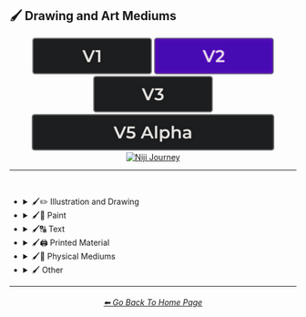 <h2>🖌 Drawing and Art Mediums</h2>

<div align="center">

[<img src="/Images/Repo_Parts/Buttons/Version_Buttons/button_version_V1_inactive.webp?raw=true" alt="MidJourney V1" height="64" />](/Pages/MJ_V1/Style_Pages/Sphere/Drawing_and_Art_Mediums.md)
[<img src="/Images/Repo_Parts/Buttons/Version_Buttons/button_version_V2_active.webp?raw=true" alt="MidJourney V2" height="64" />](/Pages/MJ_V2/Style_Pages/Sphere/Drawing_and_Art_Mediums.md)
[<img src="/Images/Repo_Parts/Buttons/Version_Buttons/button_version_V3_inactive.webp?raw=true" alt="MidJourney V3" height="64" />](/Pages/MJ_V3/Style_Pages/Sphere/Drawing_and_Art_Mediums.md)
<br>
[<img src="/Images/Repo_Parts/Buttons/Version_Buttons/button_version_V5_Alpha_inactive_half.webp?raw=true" alt="MidJourney V5" height="64" />](/Pages/MJ_V5/Style_Pages/Just_The_Style/Drawing_and_Art_Mediums.md)
[<img src="/Images/Repo_Parts/Buttons/Version_Buttons/button_version_niji_inactive_half.webp?raw=true" alt="Niji Journey" height="64" />](/Pages/Niji_Journey/Niji_V4/Style_Pages/Drawing_and_Art_Mediums.md)

</div>

<hr>
<br>


- <details><summary>🖌✏ Illustration and Drawing</summary><p>

  - <details><summary>✏🖼 Drawing Types</summary><p><div align="center">

	| Sketch | Drawing | Doodle |
	| :-: | :-: | :-: |
	| <img src="/Images/MJ_V2/MidJourney_Styles_(sphere)/sphere_drawing.webp?raw=true" width="256" /> | <img src="/Images/MJ_V2/MidJourney_Styles_(sphere)/sphere_sketch.webp?raw=true" width="256" /> | <img src="/Images/MJ_V2/MidJourney_Styles_(sphere)/sphere_Doodle.webp?raw=true" width="256" /> |
	
	<br>

	| Hand-Drawn | Hand-Written | Children’s Drawing |
	| :-: | :-: | :-: |
	| <img src="/Images/MJ_V2/MidJourney_Styles_(sphere)/sphere_hand-drawn.webp?raw=true" width="256" /> | <img src="/Images/MJ_V2/MidJourney_Styles_(sphere)/Wave_10/sphere_Hand-Written.webp?raw=true" width="256" /> | <img src="/Images/MJ_V2/MidJourney_Styles_(sphere)/sphere_Childrens_Drawing.webp?raw=true" width="256" /> |

	<br>

	| Masterpiece |
	| :-: |
	| <img src="/Images/MJ_V2/MidJourney_Styles_(sphere)/sphere_Masterpiece.webp?raw=true" width="256" /> |

	<br>

	| Dot Art | Pointillism | Stipple |
	| :-: | :-: | :-: |
	| <img src="/Images/MJ_V2/MidJourney_Styles_(sphere)/sphere_Dot_Art.webp?raw=true" width="256" /> | <img src="/Images/MJ_V2/MidJourney_Styles_(sphere)/sphere_pointillism.webp?raw=true" width="256" /> | <img src="/Images/MJ_V2/MidJourney_Styles_(sphere)/sphere_Stipple.webp?raw=true" width="256" /> |
	
	<br>

	| Line Art | Crosshatch | Etch-A-Sketch Drawing |
	| :-: | :-: | :-: |
	| <img src="/Images/MJ_V2/MidJourney_Styles_(sphere)/sphere_lineart.webp?raw=true" width="256" /> | <img src="/Images/MJ_V2/MidJourney_Styles_(sphere)/sphere_crosshatch.webp?raw=true" width="256" /> | <img src="/Images/MJ_V2/MidJourney_Styles_(sphere)/Wave_14/sphere_Etch-A-Sketch_Drawing.webp?raw=true" width="256" /> |
	
	<br>

	| Figure Drawing | Caricature |
	| :-: | :-: |
	| <img src="/Images/MJ_V2/MidJourney_Styles_(sphere)/Wave_9/sphere_Figure_drawing.webp?raw=true" width="256" /> | <img src="/Images/MJ_V2/MidJourney_Styles_(sphere)/Wave_11/sphere_Caricature.webp?raw=true" width="256" /> |

	<br>

	| Illustration | Storybook Illustration | Illustrated-Booklet |
	| :-: | :-: | :-: |
	| <img src="/Images/MJ_V2/MidJourney_Styles_(sphere)/sphere_illustration.webp?raw=true" width="256" /> | <img src="/Images/MJ_V2/MidJourney_Styles_(sphere)/sphere_Storybook_Illustration.webp?raw=true" width="256" /> | <img src="/Images/MJ_V2/MidJourney_Styles_(sphere)/sphere_Illustrated-Booklet.webp?raw=true" width="256" /> |

	<br>

	| Whimsical Illustration |
	| :-: |
	| <img src="/Images/MJ_V2/MidJourney_Styles_(sphere)/Wave_10/sphere_Whimsical_Illustration.webp?raw=true" width="256" /> |
	
	<br>

	| Assembly Drawing | Anatomical Drawing | Illuminated Manuscript |
	| :-: | :-: | :-: |
	| <img src="/Images/MJ_V2/MidJourney_Styles_(sphere)/sphere_AssemblyDrawing.webp?raw=true" width="256" /> | <img src="/Images/MJ_V2/MidJourney_Styles_(sphere)/sphere_AnatomicalDrawing.webp?raw=true" width="256" /> | <img src="/Images/MJ_V2/MidJourney_Styles_(sphere)/sphere_IlluminatedManuscript.webp?raw=true" width="256" /> |
	
	<br>

	| Visual Novel | Graphic Novel | Cartographic |
	| :-: | :-: | :-: |
	| <img src="/Images/MJ_V2/MidJourney_Styles_(sphere)/sphere_Visual_Novel.webp?raw=true" width="256" /> | <img src="/Images/MJ_V2/MidJourney_Styles_(sphere)/sphere_Graphic_Novel.webp?raw=true" width="256" /> | <img src="/Images/MJ_V2/MidJourney_Styles_(sphere)/sphere_Cartographic.webp?raw=true" width="256" /> |

	</div></p></details>


  - <details><summary>✏ Pencil and Graphite</summary><p><div align="center">

	| Pencil Art | Graphite | Charcoal Art |
	| :-: | :-: | :-: |
	| <img src="/Images/MJ_V2/MidJourney_Styles_(sphere)/sphere_pencilart.webp?raw=true" width="256" /> | <img src="/Images/MJ_V2/MidJourney_Styles_(sphere)/sphere_Graphite.webp?raw=true" width="256" /> | <img src="/Images/MJ_V2/MidJourney_Styles_(sphere)/sphere_charcoalart.webp?raw=true" width="256" /> |
	
	<br>
	
	| Colored Pencil | Grease Pencil |
	| :-: | :-: |
	| <img src="/Images/MJ_V2/MidJourney_Styles_(sphere)/sphere_coloredpencil.webp?raw=true" width="256" /> | <img src="/Images/MJ_V2/MidJourney_Styles_(sphere)/Wave_11/sphere_Grease_Pencil.webp?raw=true" width="256" /> |

	</div></p></details>


  - <details><summary>✏🖊 Ink</summary><p><div align="center">

	| Ink | Calligraphy | Ballpoint Pen |
	| :-: | :-: | :-: |
	| <img src="/Images/MJ_V2/MidJourney_Styles_(sphere)/sphere_ink.webp?raw=true" width="256" /> | <img src="/Images/MJ_V2/MidJourney_Styles_(sphere)/sphere_calligraphy.webp?raw=true" width="256" /> | <img src="/Images/MJ_V2/MidJourney_Styles_(sphere)/sphere_BallpointPen.webp?raw=true" width="256" /> |
	
	<br>
	
	| Fountain Pen | Fountain Pen Art | Gel Pen |
	| :-: | :-: | :-: |
	| <img src="/Images/MJ_V2/MidJourney_Styles_(sphere)/sphere_FountainPen.webp?raw=true" width="256" /> | <img src="/Images/MJ_V2/MidJourney_Styles_(sphere)/sphere_FountainPenArt.webp?raw=true" width="256" /> | <img src="/Images/MJ_V2/MidJourney_Styles_(sphere)/sphere_GelPen.webp?raw=true" width="256" /> |
	
	<br>

	| Conductive Ink | Flexographic Ink |
	| :-: | :-: |
	| <img src="/Images/MJ_V2/MidJourney_Styles_(sphere)/Wave_11/sphere_Conductive_Ink.webp?raw=true" width="256" /> | <img src="/Images/MJ_V2/MidJourney_Styles_(sphere)/Wave_11/sphere_Flexographic_Ink.webp?raw=true" width="256" /> |
	
	<br>
	
	| India Ink | Iron Gall Ink |
	| :-: | :-: |
	| <img src="/Images/MJ_V2/MidJourney_Styles_(sphere)/Wave_11/sphere_India_Ink.webp?raw=true" width="256" /> | <img src="/Images/MJ_V2/MidJourney_Styles_(sphere)/Wave_11/sphere_Iron_Gall_Ink.webp?raw=true" width="256" /> |
	
	<br>
	
	| Grease Pen | Marker Art |
	| :-: | :-: |
	| <img src="/Images/MJ_V2/MidJourney_Styles_(sphere)/Wave_11/sphere_Grease_Pen.webp?raw=true" width="256" /> | <img src="/Images/MJ_V2/MidJourney_Styles_(sphere)/sphere_markerart.webp?raw=true" width="256" /> |

	<br>
	
	| Dry-Erase Marker | Wet-Erase Marker | Whiteboard |
	| :-: | :-: | :-: |
	| <img src="/Images/MJ_V2/MidJourney_Styles_(sphere)/sphere_Dry-EraseMarker.webp?raw=true" width="256" /> | <img src="/Images/MJ_V2/MidJourney_Styles_(sphere)/sphere_Wet-EraseMarker.webp?raw=true" width="256" /> | <img src="/Images/MJ_V2/MidJourney_Styles_(sphere)/sphere_Whiteboard.webp?raw=true" width="256" /> |

	<br>

	| Viscosity Print |
	| :-: |
	| <img src="/Images/MJ_V2/MidJourney_Styles_(sphere)/Wave_9/sphere_Viscosity_Print.webp?raw=true" width="256" /> |

	</div></p></details>


  - <details><summary>✏🖍 Crayon, Chalk, and Pastel</summary><p><div align="center">

	| Crayon | Chalk | Pastel Art |
	| :-: | :-: | :-: |
	| <img src="/Images/MJ_V2/MidJourney_Styles_(sphere)/sphere_crayon.webp?raw=true" width="256" /> | <img src="/Images/MJ_V2/MidJourney_Styles_(sphere)/sphere_chalk.webp?raw=true" width="256" /> | <img src="/Images/MJ_V2/MidJourney_Styles_(sphere)/sphere_pastelart.webp?raw=true" width="256" /> |
	
	<br>
	
	| Blackboard | Chalkboard | Conte |
	| :-: | :-: | :-: |
	| <img src="/Images/MJ_V2/MidJourney_Styles_(sphere)/sphere_Blackboard.webp?raw=true" width="256" /> | <img src="/Images/MJ_V2/MidJourney_Styles_(sphere)/sphere_Chalkboard.webp?raw=true" width="256" /> | <img src="/Images/MJ_V2/MidJourney_Styles_(sphere)/sphere_conte.webp?raw=true" width="256" /> |

	</div></p></details>

  </p></details>


- <details><summary>🖌🎨 Paint</summary><p>

  - <details><summary>🎨🖼 Painting Types</summary><p><div align="center">

	| Painting | Canvas | Hard Edge Painting |
	| :-: | :-: | :-: |
	| <img src="/Images/MJ_V2/MidJourney_Styles_(sphere)/sphere_painting.webp?raw=true" width="256" /> | <img src="/Images/MJ_V2/MidJourney_Styles_(sphere)/sphere_Canvas.webp?raw=true" width="256" /> | <img src="/Images/MJ_V2/MidJourney_Styles_(sphere)/sphere_hardedgepainting.webp?raw=true" width="256" /> |
	
	<br>

	| Oil Painting | Tempera Painting | Acrylic Painting |
	| :-: | :-: | :-: |
	| <img src="/Images/MJ_V2/MidJourney_Styles_(sphere)/sphere_Oil_Painting.webp?raw=true" width="256" /> | <img src="/Images/MJ_V2/MidJourney_Styles_(sphere)/sphere_Tempera_Painting.webp?raw=true" width="256" /> | <img src="/Images/MJ_V2/MidJourney_Styles_(sphere)/sphere_Acrylic_Painting.webp?raw=true" width="256" /> |
	
	<br>
	
	
	| Watercolor Painting | Gouache Painting | Casein Painting |
	| :-: | :-: | :-: |
	| <img src="/Images/MJ_V2/MidJourney_Styles_(sphere)/sphere_Watercolor_Painting.webp?raw=true" width="256" /> | <img src="/Images/MJ_V2/MidJourney_Styles_(sphere)/sphere_Gouache_Painting.webp?raw=true" width="256" /> | <img src="/Images/MJ_V2/MidJourney_Styles_(sphere)/sphere_Casein_Painting.webp?raw=true" width="256" /> |
	
	<br>

	| Fresco Painting | Easel Painting | Wet Painting |
	| :-: | :-: | :-: |
	| <img src="/Images/MJ_V2/MidJourney_Styles_(sphere)/sphere_Fresco_Painting.webp?raw=true" width="256" /> | <img src="/Images/MJ_V2/MidJourney_Styles_(sphere)/sphere_Easel_Painting.webp?raw=true" width="256" /> | <img src="/Images/MJ_V2/MidJourney_Styles_(sphere)/sphere_Wet_Painting.webp?raw=true" width="256" /> |
	
	<br>
	
	| Detailed Painting | Speedpainting | Faux Painting |
	| :-: | :-: | :-: |
	| <img src="/Images/MJ_V2/MidJourney_Styles_(sphere)/sphere_Detailed_Painting.webp?raw=true" width="256" /> | <img src="/Images/MJ_V2/MidJourney_Styles_(sphere)/sphere_Speedpainting.webp?raw=true" width="256" /> | <img src="/Images/MJ_V2/MidJourney_Styles_(sphere)/sphere_Faux_Painting.webp?raw=true" width="256" /> |

	<br>

	| Color Field Painting | Scroll Painting |
	| :-: | :-: |
	| <img src="/Images/MJ_V2/MidJourney_Styles_(sphere)/sphere_colorfieldpainting.webp?raw=true" width="256" /> | <img src="/Images/MJ_V2/MidJourney_Styles_(sphere)/sphere_ScrollPainting.webp?raw=true" width="256" /> |

	<br>

	| Still Life | Still-Life |
	| :-: | :-: |
	| <img src="/Images/MJ_V2/MidJourney_Styles_(sphere)/sphere_Still_Life.webp?raw=true" width="256" /> | <img src="/Images/MJ_V2/MidJourney_Styles_(sphere)/sphere_still-life.webp?raw=true" width="256" /> |
	
	<br>

	| Fine Art | Modern Art |
	| :-: | :-: |
	| <img src="/Images/MJ_V2/MidJourney_Styles_(sphere)/sphere_FineArt.webp?raw=true" width="256" /> | <img src="/Images/MJ_V2/MidJourney_Styles_(sphere)/sphere_modernart.webp?raw=true" width="256" /> |
	
		
	<br>

	| Brushwork | Paintwork | Impasto |
	| :-: | :-: | :-: |
	| <img src="/Images/MJ_V2/MidJourney_Styles_(sphere)/sphere_Brushwork.webp?raw=true" width="256" /> | <img src="/Images/MJ_V2/MidJourney_Styles_(sphere)/Wave_12/sphere_Paintwork.webp?raw=true" width="256" /> | <img src="/Images/MJ_V2/MidJourney_Styles_(sphere)/Wave_14/sphere_Impasto.webp?raw=true" width="256" /> |

	<br>

	| Matte Painting | Encaustic Painting | Gond Painting |
	| :-: | :-: | :-: |
	| <img src="/Images/MJ_V2/MidJourney_Styles_(sphere)/Wave_10/sphere_Matte_Painting.webp?raw=true" width="256" /> | <img src="/Images/MJ_V2/MidJourney_Styles_(sphere)/Wave_11/sphere_Encaustic_Painting.webp?raw=true" width="256" /> | <img src="/Images/MJ_V2/MidJourney_Styles_(sphere)/Wave_11/sphere_Gond_Painting.webp?raw=true" width="256" /> |
	
	<br>

	| Chinese Painting | Ancient Roman Painting | Romanesque Painting |
	| :-: | :-: | :-: |
	| <img src="/Images/MJ_V2/MidJourney_Styles_(sphere)/sphere_Chinese_Painting.webp?raw=true" width="256" /> | <img src="/Images/MJ_V2/MidJourney_Styles_(sphere)/Wave_12/sphere_Ancient_Roman_Painting.webp?raw=true" width="256" /> | <img src="/Images/MJ_V2/MidJourney_Styles_(sphere)/Wave_12/sphere_Romanesque_Painting.webp?raw=true" width="256" /> |

	<br>

	| Tibetan Painting | Japanese Painting |
	| :-: | :-: |
	| <img src="/Images/MJ_V2/MidJourney_Styles_(sphere)/sphere_Tibetan_Painting.webp?raw=true" width="256" /> | <img src="/Images/MJ_V2/MidJourney_Styles_(sphere)/Wave_14/sphere_Japanese_Painting.webp?raw=true" width="256" /> |

	<br>

	| Warli Painting | Fayum Portrait | Caravaggio Painting |
	| :-: | :-: | :-: |
	| <img src="/Images/MJ_V2/MidJourney_Styles_(sphere)/Wave_11/sphere_Warli_Painting.webp?raw=true" width="256" /> | <img src="/Images/MJ_V2/MidJourney_Styles_(sphere)/Wave_12/sphere_Fayum_Portrait.webp?raw=true" width="256" /> | <img src="/Images/MJ_V2/MidJourney_Styles_(sphere)/Wave_14/sphere_Caravaggio_Painting.webp?raw=true" width="256" /> |
	
	<br>
	
	| Madhubani Painting | Kalamkari Painting | Phad Painting |
	| :-: | :-: | :-: |
	| <img src="/Images/MJ_V2/MidJourney_Styles_(sphere)/Wave_14/sphere_Madhubani_Painting.webp?raw=true" width="256" /> | <img src="/Images/MJ_V2/MidJourney_Styles_(sphere)/Wave_14/sphere_Kalamkari_Painting.webp?raw=true" width="256" /> | <img src="/Images/MJ_V2/MidJourney_Styles_(sphere)/Wave_14/sphere_Phad_Painting.webp?raw=true" width="256" /> |

	<br>

	| Paper-Marbling | Hydro-Dipping | Hydrodipped |
	| :-: | :-: | :-: |
	| <img src="/Images/MJ_V2/MidJourney_Styles_(sphere)/sphere_Paper-Marbling.webp?raw=true" width="256" /> | <img src="/Images/MJ_V2/MidJourney_Styles_(sphere)/sphere_Hydro-Dipping.webp?raw=true" width="256" /> | <img src="/Images/MJ_V2/MidJourney_Styles_(sphere)/sphere_Hydrodipped.webp?raw=true" width="256" /> |

	<br>
	
	| Panel Painting | Sand Painting |
	| :-: | :-: |
	| <img src="/Images/MJ_V2/MidJourney_Styles_(sphere)/sphere_Panel_Painting.webp?raw=true" width="256" /> | <img src="/Images/MJ_V2/MidJourney_Styles_(sphere)/sphere_Sand_Painting.webp?raw=true" width="256" /> |
	
	<br>
	
	| Plein-Air Painting | Action Painting | Miniature Painting |
	| :-: | :-: | :-: |
	| <img src="/Images/MJ_V2/MidJourney_Styles_(sphere)/sphere_Plein-Air_Painting.webp?raw=true" width="256" /> | <img src="/Images/MJ_V2/MidJourney_Styles_(sphere)/sphere_Action_Painting.webp?raw=true" width="256" /> | <img src="/Images/MJ_V2/MidJourney_Styles_(sphere)/sphere_Miniature_Painting.webp?raw=true" width="256" /> |
	
	<br>

	| Artwork | Mural | Street Art |
	| :-: | :-: | :-: |
	| <img src="/Images/MJ_V2/MidJourney_Styles_(sphere)/sphere_Artwork.webp?raw=true" width="256" /> | <img src="/Images/MJ_V2/MidJourney_Styles_(sphere)/sphere_Mural.webp?raw=true" width="256" /> | <img src="/Images/MJ_V2/MidJourney_Styles_(sphere)/sphere_Street_Art.webp?raw=true" width="256" /> |
	
	<br>
	
	| Cave Art | Rock Art | Sandpainting |
	| :-: | :-: | :-: |
	| <img src="/Images/MJ_V2/MidJourney_Styles_(sphere)/sphere_RockArt.webp?raw=true" width="256" /> | <img src="/Images/MJ_V2/MidJourney_Styles_(sphere)/sphere_CaveArt.webp?raw=true" width="256" /> | <img src="/Images/MJ_V2/MidJourney_Styles_(sphere)/Wave_9/sphere_Sandpainting.webp?raw=true" width="256" /> |

	<br>
	
	| Easter Egg | Egg Decorating |
	| :-: | :-: |
	| <img src="/Images/MJ_V2/MidJourney_Styles_(sphere)/sphere_EasterEgg.webp?raw=true" width="256" /> | <img src="/Images/MJ_V2/MidJourney_Styles_(sphere)/sphere_EggDecorating.webp?raw=true" width="256" /> |

	</div></p></details>


  - <details><summary>🎨 Paint Types</summary><p><div align="center">

	| Paint | Oil Paint | Tempera Paint |
	| :-: | :-: | :-: |
	| <img src="/Images/MJ_V2/MidJourney_Styles_(sphere)/sphere_paint.webp?raw=true" width="256" /> | <img src="/Images/MJ_V2/MidJourney_Styles_(sphere)/sphere_oilpaint.webp?raw=true" width="256" /> | <img src="/Images/MJ_V2/MidJourney_Styles_(sphere)/sphere_temperapaint.webp?raw=true" width="256" /> |
	
	<br>
	
	| Acrylic Paint | Gouache Paint | Watercolor |
	| :-: | :-: | :-: |
	| <img src="/Images/MJ_V2/MidJourney_Styles_(sphere)/sphere_acrylicpaint.webp?raw=true" width="256" /> | <img src="/Images/MJ_V2/MidJourney_Styles_(sphere)/sphere_gouachepaint.webp?raw=true" width="256" /> | <img src="/Images/MJ_V2/MidJourney_Styles_(sphere)/sphere_watercolor.webp?raw=true" width="256" /> |
	
	<br>

	| Wet Paint | Dripping Paint | Splatter Paint |
	| :-: | :-: | :-: |
	| <img src="/Images/MJ_V2/MidJourney_Styles_(sphere)/sphere_WetPaint.webp?raw=true" width="256" /> | <img src="/Images/MJ_V2/MidJourney_Styles_(sphere)/sphere_DrippingPaint.webp?raw=true" width="256" /> | <img src="/Images/MJ_V2/MidJourney_Styles_(sphere)/sphere_SplatterPaint.webp?raw=true" width="256" /> |
	
	<br>

	| Graffiti | Stencil Graffiti | Graffiti Tag |
	| :-: | :-: | :-: |
	| <img src="/Images/MJ_V2/MidJourney_Styles_(sphere)/sphere_Graffiti.webp?raw=true" width="256" /> | <img src="/Images/MJ_V2/MidJourney_Styles_(sphere)/sphere_Stencil_Graffiti.webp?raw=true" width="256" /> | <img src="/Images/MJ_V2/MidJourney_Styles_(sphere)/Wave_10/sphere_Graffiti_Tag.webp?raw=true" width="256" /> |

	<br>

	| Airbrush | 1980s Airbrush Art | Puffy Paint |
	| :-: | :-: | :-: |
	| <img src="/Images/MJ_V2/MidJourney_Styles_(sphere)/sphere_airbrush.webp?raw=true" width="256" /> | <img src="/Images/MJ_V2/MidJourney_Styles_(sphere)/sphere_1980sairbrushart.webp?raw=true" width="256" /> | <img src="/Images/MJ_V2/MidJourney_Styles_(sphere)/sphere_puffypaint.webp?raw=true" width="256" /> |
	
	<br>
	
	| Spray | Spray Paint | Glass Paint |
	| :-: | :-: | :-: |
	| <img src="/Images/MJ_V2/MidJourney_Styles_(sphere)/sphere_Spray.webp?raw=true" width="256" /> | <img src="/Images/MJ_V2/MidJourney_Styles_(sphere)/sphere_spraypaint.webp?raw=true" width="256" /> | <img src="/Images/MJ_V2/MidJourney_Styles_(sphere)/sphere_glasspaint.webp?raw=true" width="256" /> |
	
	<br>

	| Blacklight Paint | Casein Paint | Coffee Paint |
	| :-: | :-: | :-: |
	| <img src="/Images/MJ_V2/MidJourney_Styles_(sphere)/Wave_11/sphere_Blacklight_Paint.webp?raw=true" width="256" /> | <img src="/Images/MJ_V2/MidJourney_Styles_(sphere)/Wave_11/sphere_Casein_Paint.webp?raw=true" width="256" /> | <img src="/Images/MJ_V2/MidJourney_Styles_(sphere)/sphere_Coffee_Paint.webp?raw=true" width="256" /> |

	</div></p></details>

  </p></details>


- <details><summary>🖌🔠 Text</summary><p><div align="center">

	| Text | Typeface | Font |
	| :-: | :-: | :-: |
	| <img src="/Images/MJ_V2/MidJourney_Styles_(sphere)/sphere_Text.webp?raw=true" width="256" /> | <img src="/Images/MJ_V2/MidJourney_Styles_(sphere)/sphere_Typeface.webp?raw=true" width="256" /> | <img src="/Images/MJ_V2/MidJourney_Styles_(sphere)/sphere_Font.webp?raw=true" width="256" /> |

	<br>

	| Letters | Written Letters | Written Letters "Hello" |
	| :-: | :-: | :-: |
	| <img src="/Images/MJ_V2/MidJourney_Styles_(sphere)/sphere_Letters.webp?raw=true" width="256" /> | <img src="/Images/MJ_V2/MidJourney_Styles_(sphere)/sphere_Written_Letters.webp?raw=true" width="256" /> | <img src="/Images/MJ_V2/MidJourney_Styles_(sphere)/sphere_Written_Letters_Hello.webp?raw=true" width="256" /> |
	
	<br>
	
	| Written Words | Written Words "Hello" |
	| :-: | :-: |
	| <img src="/Images/MJ_V2/MidJourney_Styles_(sphere)/sphere_Written_Words.webp?raw=true" width="256" /> | <img src="/Images/MJ_V2/MidJourney_Styles_(sphere)/sphere_Written_Words_Hello.webp?raw=true" width="256" /> |
	
	<br>
	
	| Words | Words "Hello" |
	| :-: | :-: |
	| <img src="/Images/MJ_V2/MidJourney_Styles_(sphere)/sphere_Words.webp?raw=true" width="256" /> | <img src="/Images/MJ_V2/MidJourney_Styles_(sphere)/sphere_Words_Hello.webp?raw=true" width="256" /> |
	
	<br>
	
	| Lexemes | Lexemes "Hello" | Graphemes |
	| :-: | :-: | :-: |
	| <img src="/Images/MJ_V2/MidJourney_Styles_(sphere)/sphere_Lexemes.webp?raw=true" width="256" /> | <img src="/Images/MJ_V2/MidJourney_Styles_(sphere)/sphere_Lexemes_Hello.webp?raw=true" width="256" /> | <img src="/Images/MJ_V2/MidJourney_Styles_(sphere)/sphere_Graphemes.webp?raw=true" width="256" /> |

	<br>
	
	| Says | Says Hello | Says "Hello" |
	| :-: | :-: | :-: |
	| <img src="/Images/MJ_V2/MidJourney_Styles_(sphere)/sphere_Says.webp?raw=true" width="256" /> | <img src="/Images/MJ_V2/MidJourney_Styles_(sphere)/sphere_SaysHello.webp?raw=true" width="256" /> | <img src="/Images/MJ_V2/MidJourney_Styles_(sphere)/sphere_SaysHello (2).webp?raw=true" width="256" /> |
	
	<br>
	
	| Says 'Hello' | Caption | Caption "Hello" |
	| :-: | :-: | :-: |
	| <img src="/Images/MJ_V2/MidJourney_Styles_(sphere)/sphere_SaysHello (3).webp?raw=true" width="256" /> | <img src="/Images/MJ_V2/MidJourney_Styles_(sphere)/sphere_Caption.webp?raw=true" width="256" /> | <img src="/Images/MJ_V2/MidJourney_Styles_(sphere)/sphere_Caption_Hello.webp?raw=true" width="256" /> |

	</div></p></details>


- <details><summary>🖌🖨 Printed Material</summary><p>

  - <details><summary>🖨📄 Print Types</summary><p><div align="center">

	| Print | Printed | 3D Printed |
	| :-: | :-: | :-: |
	| <img src="/Images/MJ_V2/MidJourney_Styles_(sphere)/Wave_11/sphere_Print.webp?raw=true" width="256" /> | <img src="/Images/MJ_V2/MidJourney_Styles_(sphere)/Wave_11/sphere_Printed.webp?raw=true" width="256" /> | <img src="/Images/MJ_V2/MidJourney_Styles_(sphere)/Wave_11/sphere_3D_Printed.webp?raw=true" width="256" /> |
	
	<br>
	
	| Inkjet Printed | Laser Printed |
	| :-: | :-: |
	| <img src="/Images/MJ_V2/MidJourney_Styles_(sphere)/Wave_11/sphere_Inkjet_Printed.webp?raw=true" width="256" /> | <img src="/Images/MJ_V2/MidJourney_Styles_(sphere)/Wave_11/sphere_Laser_Printed.webp?raw=true" width="256" /> |
	
	<br>

	| Edge-To-Edge Photographic Print |
	| :-: |
	| <img src="/Images/MJ_V2/MidJourney_Styles_(sphere)/Wave_14/sphere_Edge-To-Edge_Photographic_Print.webp?raw=true" width="256" /> |

	<br>

	| Concept Art | Logo |
	| :-: | :-: |
	| <img src="/Images/MJ_V2/MidJourney_Styles_(sphere)/sphere_conceptart.webp?raw=true" width="256" /> | <img src="/Images/MJ_V2/MidJourney_Styles_(sphere)/sphere_logo.webp?raw=true" width="256" /> |
	
	<br>

	| Album Art |
	| :-: |
	| <img src="/Images/MJ_V2/MidJourney_Styles_(sphere)/sphere_Album_Art.webp?raw=true" width="256" /> |
	
	<br>

	| Newspaper | Newsprint |
	| :-: | :-: |
	| <img src="/Images/MJ_V2/MidJourney_Styles_(sphere)/sphere_newspaper.webp?raw=true" width="256" /> | <img src="/Images/MJ_V2/MidJourney_Styles_(sphere)/sphere_Newsprint.webp?raw=true" width="256" /> |

	<br>
	
	| Risograph | Lithography | Flexography |
	| :-: | :-: | :-: |
	| <img src="/Images/MJ_V2/MidJourney_Styles_(sphere)/sphere_risograph.webp?raw=true" width="256" /> | <img src="/Images/MJ_V2/MidJourney_Styles_(sphere)/sphere_lithography.webp?raw=true" width="256" /> | <img src="/Images/MJ_V2/MidJourney_Styles_(sphere)/Wave_9/sphere_Flexography.webp?raw=true" width="256" /> |

	<br>

	| Transfer Printing | Monotype |
	| :-: | :-: |
	| <img src="/Images/MJ_V2/MidJourney_Styles_(sphere)/Wave_9/sphere_Transfer_Printing.webp?raw=true" width="256" /> | <img src="/Images/MJ_V2/MidJourney_Styles_(sphere)/Wave_14/sphere_Monotype.webp?raw=true" width="256" /> |

	<br>
	
	| Blueprint | Sticker | Watermark |
	| :-: | :-: | :-: |
	| <img src="/Images/MJ_V2/MidJourney_Styles_(sphere)/sphere_blueprint.webp?raw=true" width="256" /> | <img src="/Images/MJ_V2/MidJourney_Styles_(sphere)/sphere_Sticker.webp?raw=true" width="256" /> | <img src="/Images/MJ_V2/MidJourney_Styles_(sphere)/sphere_Watermark.webp?raw=true" width="256" /> |
	
	<br>
	
	| Barcode | QR Code |
	| :-: | :-: |
	| <img src="/Images/MJ_V2/MidJourney_Styles_(sphere)/sphere_Barcode.webp?raw=true" width="256" /> | <img src="/Images/MJ_V2/MidJourney_Styles_(sphere)/sphere_QR_Code.webp?raw=true" width="256" /> |

	</div></p></details>


  - <details><summary>🖨🟫 Block Printing</summary><p><div align="center">

	| Block Printing |
	| :-: |
	| <img src="/Images/MJ_V2/MidJourney_Styles_(sphere)/sphere_blockprinting.webp?raw=true" width="256" /> |

	<br>

	| Bagh Print | Bagru Print |
	| :-: | :-: |
	| <img src="/Images/MJ_V2/MidJourney_Styles_(sphere)/Wave_9/sphere_Bagh_Print.webp?raw=true" width="256" /> | <img src="/Images/MJ_V2/MidJourney_Styles_(sphere)/Wave_9/sphere_Bagru_Print.webp?raw=true" width="256" /> |

	</div></p></details>

  - <details><summary>🖨🃏 Cards and Stamps</summary><p><div align="center">

	| Stamp | Postage Stamp | Business Card |
	| :-: | :-: | :-: |
	| <img src="/Images/MJ_V2/MidJourney_Styles_(sphere)/sphere_stamp.webp?raw=true" width="256" /> | <img src="/Images/MJ_V2/MidJourney_Styles_(sphere)/sphere_PostageStamp.webp?raw=true" width="256" /> | <img src="/Images/MJ_V2/MidJourney_Styles_(sphere)/sphere_Business_Card.webp?raw=true" width="256" /> |
	
	<br>
	
	| Pokemon Card | Pokémon Card | Tarot Card |
	| :-: | :-: | :-: |
	| <img src="/Images/MJ_V2/MidJourney_Styles_(sphere)/sphere_Pokemon_Card.webp?raw=true" width="256" /> | <img src="/Images/MJ_V2/MidJourney_Styles_(sphere)/sphere_Pokemon_Card (2).webp?raw=true" width="256" /> | <img src="/Images/MJ_V2/MidJourney_Styles_(sphere)/Wave_14/sphere_Tarot_Card.webp?raw=true" width="256" /> |

	</div></p></details>


  - <details><summary>🖨📚 Books and Posters</summary><p><div align="center">

	| Magazine | Comic Book | Underground Comix |
	| :-: | :-: | :-: |
	| <img src="/Images/MJ_V2/MidJourney_Styles_(sphere)/sphere_magazine.webp?raw=true" width="256" /> | <img src="/Images/MJ_V2/MidJourney_Styles_(sphere)/sphere_ComicBook.webp?raw=true" width="256" /> | <img src="/Images/MJ_V2/MidJourney_Styles_(sphere)/Wave_14/sphere_Underground_Comix.webp?raw=true" width="256" /> |
	
	<br>
	
	| Pop-up Book | Kids Book |
	| :-: | :-: |
	| <img src="/Images/MJ_V2/MidJourney_Styles_(sphere)/sphere_Pop-up_Book.webp?raw=true" width="256" /> | <img src="/Images/MJ_V2/MidJourney_Styles_(sphere)/Wave_10/sphere_Kids_Book.webp?raw=true" width="256" /> |

	<br>

	| Booklet | Instruction Manual | IKEA Guide |
	| :-: | :-: | :-: |
	| <img src="/Images/MJ_V2/MidJourney_Styles_(sphere)/sphere_Booklet.webp?raw=true" width="256" /> | <img src="/Images/MJ_V2/MidJourney_Styles_(sphere)/Wave_9/sphere_Instruction_Manual.webp?raw=true" width="256" /> | <img src="/Images/MJ_V2/MidJourney_Styles_(sphere)/Wave_9/sphere_IKEA_Guide.webp?raw=true" width="256" /> |

	<br>

	| Poster | Movie Poster | Concert Poster |
	| :-: | :-: | :-: |
	| <img src="/Images/MJ_V2/MidJourney_Styles_(sphere)/sphere_Poster.webp?raw=true" width="256" /> | <img src="/Images/MJ_V2/MidJourney_Styles_(sphere)/sphere_Movie_Poster.webp?raw=true" width="256" /> | <img src="/Images/MJ_V2/MidJourney_Styles_(sphere)/sphere_Concert_Poster.webp?raw=true" width="256" /> |

	</div></p></details>

  </p></details>


- <details><summary>🖌🎲 Physical Mediums</summary><p>

  - <details><summary>🎲📄 Origami</summary><p><div align="center">

	| Origami | Rigid Origami | Modular Origami |
	| :-: | :-: | :-: |
	| <img src="/Images/MJ_V2/MidJourney_Styles_(sphere)/sphere_Origami.webp?raw=true" width="256" /> | <img src="/Images/MJ_V2/MidJourney_Styles_(sphere)/sphere_RigidOrigami.webp?raw=true" width="256" /> | <img src="/Images/MJ_V2/MidJourney_Styles_(sphere)/sphere_ModularOrigami.webp?raw=true" width="256" /> |
	
	<br>
	
	| Kirigami | Moneygami | Wet-Folding |
	| :-: | :-: | :-: |
	| <img src="/Images/MJ_V2/MidJourney_Styles_(sphere)/sphere_Kirigami.webp?raw=true" width="256" /> | <img src="/Images/MJ_V2/MidJourney_Styles_(sphere)/sphere_Moneygami.webp?raw=true" width="256" /> | <img src="/Images/MJ_V2/MidJourney_Styles_(sphere)/sphere_Wet-Folding.webp?raw=true" width="256" /> |
	
	<br>
	
	| Iris-Folding | Chinese Paper Art | Sonobe |
	| :-: | :-: | :-: |
	| <img src="/Images/MJ_V2/MidJourney_Styles_(sphere)/sphere_Iris-Folding.webp?raw=true" width="256" /> | <img src="/Images/MJ_V2/MidJourney_Styles_(sphere)/sphere_Chinese_Paper_Art.webp?raw=true" width="256" /> | <img src="/Images/MJ_V2/MidJourney_Styles_(sphere)/sphere_Sonobe.webp?raw=true" width="256" /> 

	</div></p></details>


  - <details><summary>🎲🀣 Mosaic</summary><p><div align="center">

	| Mosaic | Micromosaic | Glass Mosaic |
	| :-: | :-: | :-: |
	| <img src="/Images/MJ_V2/MidJourney_Styles_(sphere)/sphere_Mosaic.webp?raw=true" width="256" /> | <img src="/Images/MJ_V2/MidJourney_Styles_(sphere)/sphere_Micromosaic.webp?raw=true" width="256" /> | <img src="/Images/MJ_V2/MidJourney_Styles_(sphere)/sphere_GlassMosaic.webp?raw=true" width="256" /> |
	
	<br>
	
	| Photographic Mosaic | Impressionist Mosaic |
	| :-: | :-: |
	| <img src="/Images/MJ_V2/MidJourney_Styles_(sphere)/sphere_PhotographicMosaic.webp?raw=true" width="256" /> | <img src="/Images/MJ_V2/MidJourney_Styles_(sphere)/sphere_ImpressionistMosaic.webp?raw=true" width="256" /> |

	<br>

	| Pietra Dura | Encaustic Tile |
	| :-: | :-: |
	| <img src="/Images/MJ_V2/MidJourney_Styles_(sphere)/Wave_9/sphere_Pietra_Dura.webp?raw=true" width="256" /> | <img src="/Images/MJ_V2/MidJourney_Styles_(sphere)/Wave_9/sphere_Encaustic_Tile.webp?raw=true" width="256" /> |

	<br>
	
	| Ancient Roman Mosaic |
	| :-: |
	| <img src="/Images/MJ_V2/MidJourney_Styles_(sphere)/Wave_12/sphere_Ancient_Roman_Mosaic.webp?raw=true" width="256" /> |

	</div></p></details>


  - <details><summary>🎲🖼 Framed, Banner, and Decal</summary><p><div align="center">

	| Frame | Framed |
	| :-: | :-: |
	| <img src="/Images/MJ_V2/MidJourney_Styles_(sphere)/sphere_Frame.webp?raw=true" width="256" /> | <img src="/Images/MJ_V2/MidJourney_Styles_(sphere)/sphere_Framed.webp?raw=true" width="256" /> |
	
	<br>
	
	| Wooden Frame | Wooden Framed |
	| :-: | :-: |
	| <img src="/Images/MJ_V2/MidJourney_Styles_(sphere)/sphere_WoodenFrame.webp?raw=true" width="256" /> | <img src="/Images/MJ_V2/MidJourney_Styles_(sphere)/sphere_WoodenFramed.webp?raw=true" width="256" /> |
	
	<br>
	
	| Banner |
	| :-: |
	| <img src="/Images/MJ_V2/MidJourney_Styles_(sphere)/sphere_Banner.webp?raw=true" width="256" /> |

	<br>

	| Sign | Signage |
	| :-: | :-: |
	| <img src="/Images/MJ_V2/MidJourney_Styles_(sphere)/Wave_13/sphere_Sign.webp?raw=true" width="256" /> | <img src="/Images/MJ_V2/MidJourney_Styles_(sphere)/sphere_Signage.webp?raw=true" width="256" /> |

	<br>

	| Decal | Wall Decal |
	| :-: | :-: |
	| <img src="/Images/MJ_V2/MidJourney_Styles_(sphere)/Wave_13/sphere_Decal.webp?raw=true" width="256" /> | <img src="/Images/MJ_V2/MidJourney_Styles_(sphere)/sphere_WallDecal.webp?raw=true" width="256" /> |

	<br>
	
	| Tapestry | Bayeux Tapestry | In The Style of Bayeux Tapestry |
	| :-: | :-: | :-: |
	| <img src="/Images/MJ_V2/MidJourney_Styles_(sphere)/Wave_12/sphere_Tapestry.webp?raw=true" width="256" /> | <img src="/Images/MJ_V2/MidJourney_Styles_(sphere)/Wave_12/sphere_Bayeux_Tapestry.webp?raw=true" width="256" /> | <img src="/Images/MJ_V2/MidJourney_Styles_(sphere)/Wave_12/sphere_in_the_style_of_Bayeux_Tapestry.webp?raw=true" width="256" /> |
	
	<br>
	
	| Minoan Mural |
	| :-: |
	| <img src="/Images/MJ_V2/MidJourney_Styles_(sphere)/Wave_12/sphere_Minoan_Mural.webp?raw=true" width="256" /> |

	</div></p></details>

  - <details><summary>🎲🗿 Carving, Etching, and Modeling</summary><p><div align="center">

	| Carving | Pyrography | Etching |
	| :-: | :-: | :-: |
	| <img src="/Images/MJ_V2/MidJourney_Styles_(sphere)/sphere_Carving.webp?raw=true" width="256" /> | <img src="/Images/MJ_V2/MidJourney_Styles_(sphere)/sphere_Pyrography.webp?raw=true" width="256" /> | <img src="/Images/MJ_V2/MidJourney_Styles_(sphere)/sphere_etching.webp?raw=true" width="256" /> |
	
	<br>

	| Model | Modeling |
	| :-: | :-: |
	| <img src="/Images/MJ_V2/MidJourney_Styles_(sphere)/Wave_9/sphere_Model.webp?raw=true" width="256" /> | <img src="/Images/MJ_V2/MidJourney_Styles_(sphere)/Wave_9/sphere_Modeling.webp?raw=true" width="256" /> |

	<br>

	| Sculpture | Mayan Sculpture |
	| :-: | :-: |
	| <img src="/Images/MJ_V2/MidJourney_Styles_(sphere)/Wave_14/sphere_Sculpture.webp?raw=true" width="256" /> | <img src="/Images/MJ_V2/MidJourney_Styles_(sphere)/Wave_12/sphere_Mayan_Sculpture.webp?raw=true" width="256" /> |

	<br>
	
	| Whittling | Woodcut |
	| :-: | :-: |
	| <img src="/Images/MJ_V2/MidJourney_Styles_(sphere)/sphere_Whittling.webp?raw=true" width="256" /> | <img src="/Images/MJ_V2/MidJourney_Styles_(sphere)/Wave_14/sphere_Woodcut.webp?raw=true" width="256" /> |

	<br>

	| Wood-Carving | Woodturning |
	| :-: | :-: |
	| <img src="/Images/MJ_V2/MidJourney_Styles_(sphere)/sphere_Wood-Carving.webp?raw=true" width="256" /> | <img src="/Images/MJ_V2/MidJourney_Styles_(sphere)/Wave_9/sphere_Woodturning.webp?raw=true" width="256" /> |

	<br>

	| Chip-Carving | Chip-Work |
	| :-: | :-: |
	| <img src="/Images/MJ_V2/MidJourney_Styles_(sphere)/sphere_Chip-Carving.webp?raw=true" width="256" /> | <img src="/Images/MJ_V2/MidJourney_Styles_(sphere)/sphere_Chip-Work.webp?raw=true" width="256" /> |
	
	<br>
	
	| Chainsaw-Carving | Lath Art | Laser-Cut |
	| :-: | :-: | :-: |
	| <img src="/Images/MJ_V2/MidJourney_Styles_(sphere)/Wave_11/sphere_Chainsaw-Carving.webp?raw=true" width="256" /> | <img src="/Images/MJ_V2/MidJourney_Styles_(sphere)/Wave_11/sphere_Lath_Art.webp?raw=true" width="256" /> | <img src="/Images/MJ_V2/MidJourney_Styles_(sphere)/Wave_12/sphere_Laser-Cut.webp?raw=true" width="256" /> |

	<br>

	| Bentwood | Woodblock Print | Intarsia |
	| :-: | :-: | :-: |
	| <img src="/Images/MJ_V2/MidJourney_Styles_(sphere)/Wave_9/sphere_Bentwood.webp?raw=true" width="256" /> | <img src="/Images/MJ_V2/MidJourney_Styles_(sphere)/Wave_9/sphere_Woodblock_Print.webp?raw=true" width="256" /> | <img src="/Images/MJ_V2/MidJourney_Styles_(sphere)/Wave_9/sphere_Intarsia.webp?raw=true" width="256" /> |


	<br>

	| Marquetry | Wood Marquetry | Straw Marquetry |
	| :-: | :-: | :-: |
	| <img src="/Images/MJ_V2/MidJourney_Styles_(sphere)/Wave_9/sphere_Marquetry.webp?raw=true" width="256" /> | <img src="/Images/MJ_V2/MidJourney_Styles_(sphere)/sphere_Wood_Marquetry.webp?raw=true" width="256" /> | <img src="/Images/MJ_V2/MidJourney_Styles_(sphere)/sphere_Straw_Marquetry.webp?raw=true" width="256" /> |

	<br>

	| Scrimshaw | Sgraffito |
	| :-: | :-: |
	| <img src="/Images/MJ_V2/MidJourney_Styles_(sphere)/sphere_Scrimshaw.webp?raw=true" width="256" /> | <img src="/Images/MJ_V2/MidJourney_Styles_(sphere)/sphere_Sgraffito.webp?raw=true" width="256" /> |

	<br>

	| Hardstone Carving | Leather Crafting |
	| :-: | :-: |
	| <img src="/Images/MJ_V2/MidJourney_Styles_(sphere)/sphere_Hardstone_Carving.webp?raw=true" width="256" /> | <img src="/Images/MJ_V2/MidJourney_Styles_(sphere)/sphere_Leather_Crafting.webp?raw=true" width="256" /> |

	<br>

	| Bejeweled | Engraved Gem | Lapidary |
	| :-: | :-: | :-: |
	| <img src="/Images/MJ_V2/MidJourney_Styles_(sphere)/sphere_Bejeweled.webp?raw=true" width="256" /> | <img src="/Images/MJ_V2/MidJourney_Styles_(sphere)/sphere_Engraved_Gem.webp?raw=true" width="256" /> | <img src="/Images/MJ_V2/MidJourney_Styles_(sphere)/sphere_Lapidary.webp?raw=true" width="256" /> |

	<br>
	
	| Relief-Carving | Ice-Carving | Intaglio |
	| :-: | :-: | :-: |
	| <img src="/Images/MJ_V2/MidJourney_Styles_(sphere)/sphere_Relief-Carving.webp?raw=true" width="256" /> | <img src="/Images/MJ_V2/MidJourney_Styles_(sphere)/sphere_Ice-Carving.webp?raw=true" width="256" /> | <img src="/Images/MJ_V2/MidJourney_Styles_(sphere)/sphere_Intaglio.webp?raw=true" width="256" /> |

	<br>

	| Drypoint | Metalcut | Photogravure |
	| :-: | :-: | :-: |
	| <img src="/Images/MJ_V2/MidJourney_Styles_(sphere)/Wave_9/sphere_Drypoint.webp?raw=true" width="256" /> | <img src="/Images/MJ_V2/MidJourney_Styles_(sphere)/Wave_9/sphere_Metalcut.webp?raw=true" width="256" /> | <img src="/Images/MJ_V2/MidJourney_Styles_(sphere)/Wave_14/sphere_Photogravure.webp?raw=true" width="256" /> |

	<br>
	
	| Lacquer | Carved Lacquer |
	| :-: | :-: |
	| <img src="/Images/MJ_V2/MidJourney_Styles_(sphere)/sphere_Lacquer.webp?raw=true" width="256" /> | <img src="/Images/MJ_V2/MidJourney_Styles_(sphere)/sphere_CarvedLacquer.webp?raw=true" width="256" /> |
	
	<br>
	
	| Papercutting | Paper Model | Paper-Mache |
	| :-: | :-: | :-: |
	| <img src="/Images/MJ_V2/MidJourney_Styles_(sphere)/sphere_Papercutting.webp?raw=true" width="256" /> | <img src="/Images/MJ_V2/MidJourney_Styles_(sphere)/sphere_Paper_Model.webp?raw=true" width="256" /> | <img src="/Images/MJ_V2/MidJourney_Styles_(sphere)/sphere_Paper-Mache.webp?raw=true" width="256" /> |
	
	<br>

	| Stencil | Decoupage |
	| :-: | :-: |
	| <img src="/Images/MJ_V2/MidJourney_Styles_(sphere)/sphere_Stencil.webp?raw=true" width="256" /> | <img src="/Images/MJ_V2/MidJourney_Styles_(sphere)/Wave_14/sphere_Decoupage.webp?raw=true" width="256" /> |

	<br>

	| String-Art | Fretwork | Card |
	| :-: | :-: | :-: |
	| <img src="/Images/MJ_V2/MidJourney_Styles_(sphere)/sphere_String-Art.webp?raw=true" width="256" /> | <img src="/Images/MJ_V2/MidJourney_Styles_(sphere)/sphere_Fretwork.webp?raw=true" width="256" /> | <img src="/Images/MJ_V2/MidJourney_Styles_(sphere)/sphere_Card.webp?raw=true" width="256" /> |

	<br>
	
	| Mezzotint | Aquatint | Linocut |
	| :-: | :-: | :-: |
	| <img src="/Images/MJ_V2/MidJourney_Styles_(sphere)/sphere_Mezzotint.webp?raw=true" width="256" /> | <img src="/Images/MJ_V2/MidJourney_Styles_(sphere)/sphere_Aquatint.webp?raw=true" width="256" /> | <img src="/Images/MJ_V2/MidJourney_Styles_(sphere)/sphere_Linocut.webp?raw=true" width="256" /> |
	
	<br>
	
	| Puppet | Balloon Modelling | Balloon Twisting |
	| :-: | :-: | :-: |
	| <img src="/Images/MJ_V2/MidJourney_Styles_(sphere)/sphere_Puppet.webp?raw=true" width="256" /> | <img src="/Images/MJ_V2/MidJourney_Styles_(sphere)/sphere_BalloonModelling.webp?raw=true" width="256" /> | <img src="/Images/MJ_V2/MidJourney_Styles_(sphere)/sphere_BalloonTwisting.webp?raw=true" width="256" /> |
	
	<br>
	
	| Circuit | Circuitry | Computer Chip |
	| :-: | :-: | :-: |
	| <img src="/Images/MJ_V2/MidJourney_Styles_(sphere)/sphere_circuit.webp?raw=true" width="256" /> | <img src="/Images/MJ_V2/MidJourney_Styles_(sphere)/sphere_circuitry.webp?raw=true" width="256" /> | <img src="/Images/MJ_V2/MidJourney_Styles_(sphere)/Wave_11/sphere_Computer_Chip.webp?raw=true" width="256" /> |

	<br>

	| Oshibana | Lithophane | Figurine |
	| :-: | :-: | :-: |
	| <img src="/Images/MJ_V2/MidJourney_Styles_(sphere)/sphere_Oshibana.webp?raw=true" width="256" /> | <img src="/Images/MJ_V2/MidJourney_Styles_(sphere)/Wave_9/sphere_Lithophane.webp?raw=true" width="256" /> | <img src="/Images/MJ_V2/MidJourney_Styles_(sphere)/Wave_9/sphere_Figurine.webp?raw=true" width="256" /> |

	</div></p></details>


  - <details><summary>🎲🏺 Pottery and Glass</summary><p><div align="center">

	| Glaze | Overglaze |
	| :-: | :-: |
	| <img src="/Images/MJ_V2/MidJourney_Styles_(sphere)/sphere_glaze.webp?raw=true" width="256" /> | <img src="/Images/MJ_V2/MidJourney_Styles_(sphere)/sphere_Overglaze.webp?raw=true" width="256" /> |

	<br>

	| Underglaze | Inglaze |
	| :-: | :-: |
	| <img src="/Images/MJ_V2/MidJourney_Styles_(sphere)/Wave_14/sphere_Underglaze.webp?raw=true" width="256" /> | <img src="/Images/MJ_V2/MidJourney_Styles_(sphere)/sphere_Inglaze.webp?raw=true" width="256" /> |
	
	<br>

	| Salt Glaze Pottery | Tin-Glazed Pottery |
	| :-: | :-: |
	| <img src="/Images/MJ_V2/MidJourney_Styles_(sphere)/Wave_9/sphere_Salt_Glaze_Pottery.webp?raw=true" width="256" /> | <img src="/Images/MJ_V2/MidJourney_Styles_(sphere)/Wave_9/sphere_Tin-Glazed_Pottery.webp?raw=true" width="256" /> |

	<br>

	| Cameo Glass | Enameled Glass | Glass-Etching |
	| :-: | :-: | :-: |
	| <img src="/Images/MJ_V2/MidJourney_Styles_(sphere)/sphere_Cameo_Glass.webp?raw=true" width="256" /> | <img src="/Images/MJ_V2/MidJourney_Styles_(sphere)/sphere_Enameled_Glass.webp?raw=true" width="256" /> | <img src="/Images/MJ_V2/MidJourney_Styles_(sphere)/sphere_Glass-Etching.webp?raw=true" width="256" /> |
	
	<br>
	
	| Glass Blowing |
	| :-: |
	| <img src="/Images/MJ_V2/MidJourney_Styles_(sphere)/Wave_11/sphere_Glass_Blowing.webp?raw=true" width="256" /> |

	<br>
	
	| Paleolithic Pottery | Neolithic Pottery | Egyptian Faience |
	| :-: | :-: | :-: |
	| <img src="/Images/MJ_V2/MidJourney_Styles_(sphere)/sphere_PaleolithicPottery.webp?raw=true" width="256" /> | <img src="/Images/MJ_V2/MidJourney_Styles_(sphere)/sphere_NeolithicPottery.webp?raw=true" width="256" /> | <img src="/Images/MJ_V2/MidJourney_Styles_(sphere)/Wave_14/sphere_Egyptian_Faience.webp?raw=true" width="256" /> |
	
	<br>

	| Tableware | Earthenware | Stoneware |
	| :-: | :-: | :-: |
	| <img src="/Images/MJ_V2/MidJourney_Styles_(sphere)/Wave_14/sphere_Tableware.webp?raw=true" width="256" /> | <img src="/Images/MJ_V2/MidJourney_Styles_(sphere)/sphere_Earthenware.webp?raw=true" width="256" /> | <img src="/Images/MJ_V2/MidJourney_Styles_(sphere)/sphere_Stoneware.webp?raw=true" width="256" /> |

	<br>

	| Slipware | Chintzware |
	| :-: | :-: |
	| <img src="/Images/MJ_V2/MidJourney_Styles_(sphere)/Wave_9/sphere_Slipware.webp?raw=true" width="256" /> | <img src="/Images/MJ_V2/MidJourney_Styles_(sphere)/Wave_9/sphere_Chintzware.webp?raw=true" width="256" /> |

	<br>

	| Agateware | Lustreware |
	| :-: | :-: |
	| <img src="/Images/MJ_V2/MidJourney_Styles_(sphere)/Wave_9/sphere_Agateware.webp?raw=true" width="256" /> | <img src="/Images/MJ_V2/MidJourney_Styles_(sphere)/Wave_9/sphere_Lustreware.webp?raw=true" width="256" /> |

	<br>
	
	| Bone China | Bone Carving |
	| :-: | :-: |
	| <img src="/Images/MJ_V2/MidJourney_Styles_(sphere)/sphere_BoneChina.webp?raw=true" width="256" /> | <img src="/Images/MJ_V2/MidJourney_Styles_(sphere)/sphere_Bone_Carving.webp?raw=true" width="256" /> |

	<br>

	| Ornament | Azulejo |
	| :-: | :-: |
	| <img src="/Images/MJ_V2/MidJourney_Styles_(sphere)/sphere_Ornament.webp?raw=true" width="256" /> | <img src="/Images/MJ_V2/MidJourney_Styles_(sphere)/sphere_azulejo.webp?raw=true" width="256" /> |

	</div></p></details>


  - <details><summary>🎲🏮 Scrapbooking and Collages</summary><p><div align="center">

	| Collage | Photocollage | Fotocollage |
	| :-: | :-: | :-: |
	| <img src="/Images/MJ_V2/MidJourney_Styles_(sphere)/sphere_collage.webp?raw=true" width="256" /> | <img src="/Images/MJ_V2/MidJourney_Styles_(sphere)/sphere_Photocollage.webp?raw=true" width="256" /> | <img src="/Images/MJ_V2/MidJourney_Styles_(sphere)/sphere_Fotocollage.webp?raw=true" width="256" /> |
	
	<br>

	| Scrapbooking |
	| :-: |
	| <img src="/Images/MJ_V2/MidJourney_Styles_(sphere)/sphere_Scrapbooking.webp?raw=true" width="256" /> |

	</div></p></details>


  - <details><summary>🎲💡 Light</summary><p><div align="center">

	| Light Art | Light Painting | Lightpainting |
	| :-: | :-: | :-: |
	| <img src="/Images/MJ_V2/MidJourney_Styles_(sphere)/sphere_LightArt.webp?raw=true" width="256" /> | <img src="/Images/MJ_V2/MidJourney_Styles_(sphere)/sphere_LightPainting (2).webp?raw=true" width="256" /> | <img src="/Images/MJ_V2/MidJourney_Styles_(sphere)/sphere_Lightpainting.webp?raw=true" width="256" /> |

	<br>

	| Projection Mapping |
    | :-: |
    | <img src="/Images/MJ_V2/MidJourney_Styles_(sphere)/sphere_Projection_Mapping.webp?raw=true" width="256" /> |

	</div></p></details>


  - <details><summary>🎲 Other Physical Mediums</summary><p><div align="center">

	| Arts and Crafts | Resin | Enamel Pin |
	| :-: | :-: | :-: |
	| <img src="/Images/MJ_V2/MidJourney_Styles_(sphere)/sphere_Arts_and_Crafts.webp?raw=true" width="256" /> | <img src="/Images/MJ_V2/MidJourney_Styles_(sphere)/sphere_Resin.webp?raw=true" width="256" /> | <img src="/Images/MJ_V2/MidJourney_Styles_(sphere)/sphere_Enamel_Pin.webp?raw=true" width="256" /> |
	
	<br>
	
	| Beadwork | Beads and String | Beads and Yarn |
	| :-: | :-: | :-: |
	| <img src="/Images/MJ_V2/MidJourney_Styles_(sphere)/sphere_Beadwork.webp?raw=true" width="256" /> | <img src="/Images/MJ_V2/MidJourney_Styles_(sphere)/sphere_Beads_and_String.webp?raw=true" width="256" /> | <img src="/Images/MJ_V2/MidJourney_Styles_(sphere)/sphere_Beads_and_Yarn.webp?raw=true" width="256" /> |

	<br>

	| Tie-dye | Confetti |
	| :-: | :-: |
	| <img src="/Images/MJ_V2/MidJourney_Styles_(sphere)/sphere_Tie-dye.webp?raw=true" width="256" /> | <img src="/Images/MJ_V2/MidJourney_Styles_(sphere)/sphere_Confetti.webp?raw=true" width="256" /> |

	<br>

	| Sticker Bomb | Tattoo |
	| :-: | :-: |
	| <img src="/Images/MJ_V2/MidJourney_Styles_(sphere)/sphere_StickerBomb.webp?raw=true" width="256" /> | <img src="/Images/MJ_V2/MidJourney_Styles_(sphere)/sphere_tattoo.webp?raw=true" width="256" /> |
	
	<br>
	
	| Papier-Colle | Assemblage | Featherwork |
	| :-: | :-: | :-: |
	| <img src="/Images/MJ_V2/MidJourney_Styles_(sphere)/Wave_11/sphere_Papier-Colle.webp?raw=true" width="256" /> | <img src="/Images/MJ_V2/MidJourney_Styles_(sphere)/Wave_11/sphere_Assemblage.webp?raw=true" width="256" /> | <img src="/Images/MJ_V2/MidJourney_Styles_(sphere)/Wave_11/sphere_Featherwork.webp?raw=true" width="256" /> |

	<br>
	
	| Latte Art | Coffee Stain | Smoke Art |
	| :-: | :-: | :-: |
	| <img src="/Images/MJ_V2/MidJourney_Styles_(sphere)/sphere_latteart.webp?raw=true" width="256" /> | <img src="/Images/MJ_V2/MidJourney_Styles_(sphere)/sphere_CoffeeStain.webp?raw=true" width="256" /> | <img src="/Images/MJ_V2/MidJourney_Styles_(sphere)/sphere_smokeart.webp?raw=true" width="256" /> |

	<br>
	
	| Hedge Trimming | Site-Specific Art | Public Art |
	| :-: | :-: | :-: |
	| <img src="/Images/MJ_V2/MidJourney_Styles_(sphere)/sphere_Hedge_Trimming.webp?raw=true" width="256" /> | <img src="/Images/MJ_V2/MidJourney_Styles_(sphere)/sphere_Site-Specific_art.webp?raw=true" width="256" /> | <img src="/Images/MJ_V2/MidJourney_Styles_(sphere)/sphere_Public_Art.webp?raw=true" width="256" /> |
	
	<br>
	
	| Installation Art | Land Art |
	| :-: | :-: |
	| <img src="/Images/MJ_V2/MidJourney_Styles_(sphere)/Wave_14/sphere_Installation_Art.webp?raw=true" width="256" /> | <img src="/Images/MJ_V2/MidJourney_Styles_(sphere)/Wave_14/sphere_Land_Art.webp?raw=true" width="256" /> |

	<br>
	
	| Ironwork | Carpentry |
	| :-: | :-: |
	| <img src="/Images/MJ_V2/MidJourney_Styles_(sphere)/sphere_Ironwork.webp?raw=true" width="256" /> | <img src="/Images/MJ_V2/MidJourney_Styles_(sphere)/sphere_Carpentry.webp?raw=true" width="256" /> |

	<br>

	| Diorama |
	| :-: |
	| <img src="/Images/MJ_V2/MidJourney_Styles_(sphere)/sphere_Diorama.webp?raw=true" width="256" /> |
	
	<br>
	
	| Hatmaking |
	| :-: |
	| <img src="/Images/MJ_V2/MidJourney_Styles_(sphere)/sphere_Hatmaking.webp?raw=true" width="256" /> |

	</div></p></details>
	
  </p></details>


- <details><summary>🖌 Other</summary><p><div align="center">

	| Negative Space | Outlined | Middle Ground |
	| :-: | :-: | :-: |
	| <img src="/Images/MJ_V2/MidJourney_Styles_(sphere)/sphere_NegativeSpace.webp?raw=true" width="256" /> | <img src="/Images/MJ_V2/MidJourney_Styles_(sphere)/sphere_outlined.webp?raw=true" width="256" /> | <img src="/Images/MJ_V2/MidJourney_Styles_(sphere)/Wave_14/sphere_Middle_Ground.webp?raw=true" width="256" /> |

	<br>

	| Frottage |
	| :-: |
	| <img src="/Images/MJ_V2/MidJourney_Styles_(sphere)/sphere_Frottage.webp?raw=true" width="256" /> |

	<br>

	| Art Medium | Mixed Media |
	| :-: | :-: |
	| <img src="/Images/MJ_V2/MidJourney_Styles_(sphere)/Wave_13/sphere_Art_Medium.webp?raw=true" width="256" /> | <img src="/Images/MJ_V2/MidJourney_Styles_(sphere)/sphere_MixedMedia.webp?raw=true" width="256" /> |
	
	<br>
	
	| Kamikiri | Indian Art | Soviet Art |
	| :-: | :-: | :-: |
	| <img src="/Images/MJ_V2/MidJourney_Styles_(sphere)/sphere_Kamikiri.webp?raw=true" width="256" /> | <img src="/Images/MJ_V2/MidJourney_Styles_(sphere)/sphere_Indian_Art.webp?raw=true" width="256" /> | <img src="/Images/MJ_V2/MidJourney_Styles_(sphere)/sphere_Soviet_Art.webp?raw=true" width="256" /> |

	<br>
	
	| Cosmorama |
	| :-: |
	| <img src="/Images/MJ_V2/MidJourney_Styles_(sphere)/Wave_11/sphere_Cosmorama.webp?raw=true" width="256" /> |

	</div></p></details>
	    
<hr><!--------------->
<div align="center">
<h6><a href="/README.md">⬅ Go Back To Home Page</a></h6>
</div>